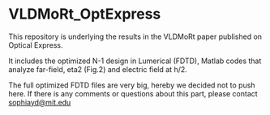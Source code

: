 # VLDMoRt_OptExpress
This repository is underlying the results in the VLDMoRt paper published on Optical Express.

It includes the optimized N-1 design in Lumerical (FDTD), Matlab codes that analyze far-field, eta2 (Fig.2) and electric field at h/2.

The full optimized FDTD files are very big, hereby we decided not to push here. If there is any comments or questions about this part, please contact sophiayd@mit.edu

